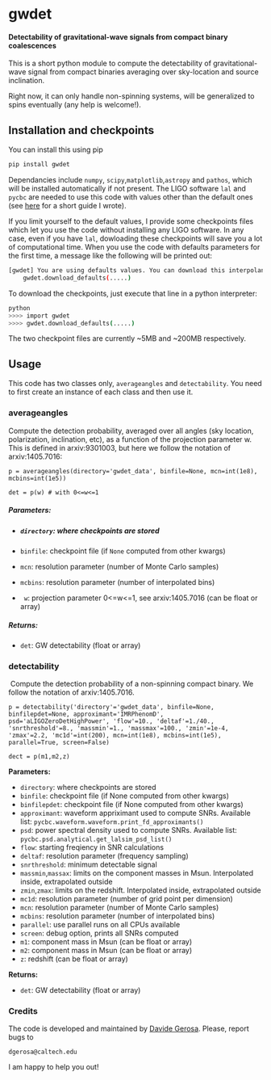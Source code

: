 # gwdet
#### Detectability of gravitational-wave signals from compact binary coalescences

This is a short python module to compute the detectability of gravitational-wave signal from compact binaries averaging over sky-location and source inclination.

Right now, it can only handle non-spinning systems, will be generalized to spins eventually (any help is welcome!).



## Installation and checkpoints

You can install this using pip

~~~bash
pip install gwdet
~~~

Dependancies include `numpy`, `scipy`,`matplotlib`,`astropy` and `pathos`, which will be installed automatically if not present. The LIGO software `lal` and `pycbc` are needed to use this code with values other than the default ones (see [here](https://davidegerosa.com/installlal/) for a short guide I wrote). 

If you limit yourself to the default values, I provide some checkpoints files which let you use the code without installing any LIGO software. In any case, even if you have `lal`, dowloading these checkpoints will save you a lot of computational time. When you use the code with defaults parameters for the first time, a message like the following will be printed out:

~~~bash
[gwdet] You are using defaults values. You can download this interpolant. Use:
    gwdet.download_defaults(.....)
~~~

To download the checkpoints, just execute that line in a python interpreter:

~~~~bash
python
>>>> import gwdet
>>>> gwdet.download_defaults(.....)
~~~~

The two checkpoint files are currently ~5MB and ~200MB respectively.



## Usage

This code has two classes only, `averageangles` and `detectability`. You need to first create an instance of each class and then use it.

### averageangles

Compute the detection probability, averaged over all angles (sky location, polarization, inclination, etc), as a function of the projection parameter w. This is defined in arxiv:9301003, but here we follow the notation of arxiv:1405.7016:

```
p = averageangles(directory='gwdet_data', binfile=None, mcn=int(1e8), mcbins=int(1e5))

det = p(w) # with 0<=w<=1
```

##### **Parameters**:

- ##### `directory`: where checkpoints are stored

- `binfile`: checkpoint file (if `None` computed from other kwargs)

- `mcn`: resolution parameter (number of Monte Carlo samples)

- `mcbins`: resolution parameter (number of interpolated bins)

- ` w`: projection parameter 0<=w<=1, see arxiv:1405.7016 (can be float or array)

##### **Returns**:

- `det`: GW detectability (float or array)



### detectability

​    Compute the detection probability of a non-spinning compact binary. We follow the notation of arxiv:1405.7016.

```
p = detectability('directory'='gwdet_data', binfile=None, binfilepdet=None, approximant='IMRPhenomD', psd='aLIGOZeroDetHighPower', 'flow'=10., 'deltaf'=1./40., 'snrthreshold'=8., 'massmin'=1., 'massmax'=100., 'zmin'=1e-4, 'zmax'=2.2, 'mc1d'=int(200), mcn=int(1e8), mcbins=int(1e5), parallel=True, screen=False)

dect = p(m1,m2,z)
```

**Parameters:**

- `directory`: where checkpoints are stored
- `binfile`: checkpoint file (if None computed from other kwargs)
- `binfilepdet`: checkpoint file (if None computed from other kwargs)
- `approximant`: waveform appriximant used to compute SNRs. Available list: `pycbc.waveform.waveform.print_fd_approximants()`
- `psd`: power spectral density used to compute SNRs. Available list: `pycbc.psd.analytical.get_lalsim_psd_list()`
- `flow`: starting freqiency in SNR calculations
- `deltaf`: resolution parameter (frequency sampling)
- `snrthreshold`: minimum detectable signal
- `massmin`,`massax`: limits on the component masses in Msun. Interpolated inside, extrapolated outside
- `zmin`,`zmax`: limits on the redshift. Interpolated inside, extrapolated outside
- `mc1d`: resolution parameter (number of grid point per dimension)
- `mcn`: resolution parameter (number of Monte Carlo samples)
- `mcbins`: resolution parameter (number of interpolated bins)
- `parallel`: use parallel runs on all CPUs available
- `screen`: debug option, prints all SNRs computed
- `m1`: component mass in Msun (can be float or array)
- `m2`: component mass in Msun (can be float or array)
- `z`: redshift (can be float or array)

**Returns:**

- `det`: GW detectability (float or array)







### Credits

The code is developed and maintained by [Davide Gerosa](https://github.com/dgerosa/precession/blob/master/www.davidegerosa.com). Please, report bugs to

```
dgerosa@caltech.edu
```

I am happy to help you out!
